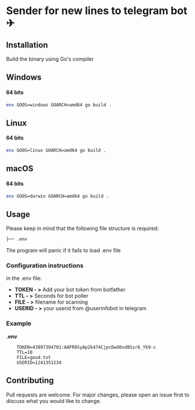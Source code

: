 # Sender for new lines to telegram bot ✈

## Installation

Build the binary using Go's compiler

## Windows

#### 64 bits

```bash
env GOOS=windows GOARCH=amd64 go build .
```

## Linux

#### 64 bits

```bash
env GOOS=linux GOARCH=amd64 go build .
```

## macOS

#### 64 bits

```bash
env GOOS=darwin GOARCH=amd64 go build .
```

## Usage

Please keep in mind that the following file structure is required:

```bash
├── .env
```
The program will panic if it fails to load .env file

### Configuration instructions
in the .env file:
* **TOKEN - >** Add your bot token from botfather
* **TTL - >** Seconds for bot poller
* **FILE - >** filename for scanning
* **USERID - >** your userid from @userinfobot in telegram

### Example

**.env**

```
    TOKEN=43897394701:AAFR8SyAp2k474CjpcDwU0sd8Ssr6_Yk9-c
    TTL=10
    FILE=good.txt
    USERID=1241351234
```

## Contributing

Pull requests are welcome. For major changes, please open an issue first to discuss what you would like to change.
